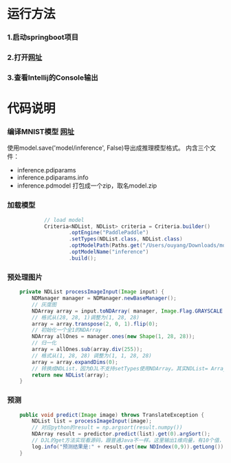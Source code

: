 # 运行方法
### 1.启动springboot项目
### 2.打开[网址](http://localhost:8080/predict?url=http://www.abilitygame.cn/wp-content/uploads/2021/05/number_7.png)
### 3.查看Intellij的Console输出

# 代码说明
### 编译MNIST模型 [网址](https://aistudio.baidu.com/aistudio/projectdetail/1975747)
使用model.save('model/inference', False)导出成推理模型格式。
内含三个文件：
* inference.pdiparams
* inference.pdiparams.info
* inference.pdmodel
打包成一个zip，取名model.zip

### 加载模型
```java
            // load model
            Criteria<NDList, NDList> criteria = Criteria.builder()
                    .optEngine("PaddlePaddle")
                    .setTypes(NDList.class, NDList.class)
                    .optModelPath(Paths.get("/Users/ouyang/Downloads/model.zip"))
                    .optModelName("inference")
                    .build();
```

### 预处理图片
```java
    private NDList processImageInput(Image input) {
        NDManager manager = NDManager.newBaseManager();
        // 灰度图
        NDArray array = input.toNDArray( manager, Image.Flag.GRAYSCALE );
        // 格式从(28, 28, 1)调整为(1, 28, 28)
        array = array.transpose(2, 0, 1).flip(0);
        // 初始化一个全1的NDArray
        NDArray allOnes = manager.ones(new Shape(1, 28, 28));
        // 归一化
        array = allOnes.sub(array.div(255));
        // 格式从(1, 28, 28) 调整为(1, 1, 28, 28)
        array = array.expandDims(0);
        // 转换成NDList，因为DJL不支持setTypes使用NDArray。其实NDList= ArrayList<NDArray>
        return new NDList(array);
    }
```

### 预测
```java
    public void predict(Image image) throws TranslateException {
        NDList list = processImageInput(image);
        // 对应python的result = np.argsort(result.numpy())
        NDArray result = predictor.predict(list).get(0).argSort();
        // DJL的get方法实现看源码，跟普通Java不一样。这里输出1维向量，有10个值，取最后一个
        log.info("预测结果是:" + result.get(new NDIndex(0,9)).getLong());
    }
```

